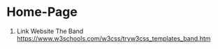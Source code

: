 # Home-Page

 1. Link Website  The Band 
 https://www.w3schools.com/w3css/tryw3css_templates_band.htm

